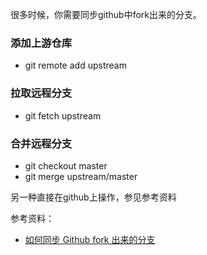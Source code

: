 很多时候，你需要同步github中fork出来的分支。

### 添加上游仓库
* git remote add upstream 
### 拉取远程分支
* git fetch upstream
### 合并远程分支
* git checkout master
* git merge upstream/master

另一种直接在github上操作，参见参考资料

参考资料：
* [如何同步 Github fork 出来的分支](http://jinlong.github.io/2015/10/12/syncing-a-fork/)
